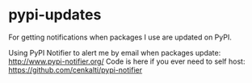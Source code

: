 pypi-updates
============

For getting notifications when packages I use are updated on PyPI.

Using PyPI Notifier to alert me by email when packages update: http://www.pypi-notifier.org/
Code is here if you ever need to self host: https://github.com/cenkalti/pypi-notifier
